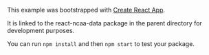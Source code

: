 This example was bootstrapped with [Create React App](https://github.com/facebook/create-react-app).

It is linked to the react-ncaa-data package in the parent directory for development purposes.

You can run `npm install` and then `npm start` to test your package.

